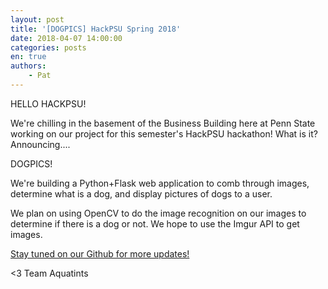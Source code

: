 ```yaml
---
layout: post
title: '[DOGPICS] HackPSU Spring 2018'
date: 2018-04-07 14:00:00
categories: posts
en: true
authors:
    - Pat
---
```



HELLO HACKPSU!

We're chilling in the basement of the Business Building here at Penn State working on our project for this semester's HackPSU hackathon! What is it? Announcing....

DOGPICS!

We're building a Python+Flask web application to comb through images, determine what is a dog, and display pictures of dogs to a user.  

We plan on using OpenCV to do the image recognition on our images to determine if there is a dog or not.  We hope to use the Imgur API to get images.  

[Stay tuned on our Github for more updates!](https://github.com/aquatints/dogpics/blob/master/README.md)

<3 Team Aquatints
